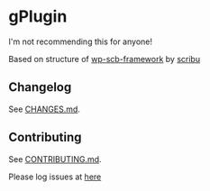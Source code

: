 # gPlugin

I'm not recommending this for anyone!

Based on structure of [wp-scb-framework](https://github.com/scribu/wp-scb-framework) by [scribu](https://github.com/scribu)

## Changelog

See [CHANGES.md](CHANGES.md).

## Contributing

See [CONTRIBUTING.md](CONTRIBUTING.md).

Please log issues at [here](https://github.com/geminorum/gplugin/issues)
